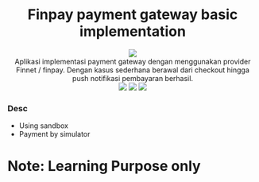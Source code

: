 <h1 align="center">Finpay payment gateway basic implementation</h1>
<p align="center">
  <img src="https://img.shields.io/badge/FINPAY_PAYMENT_GATEWAY-424242?style=flat-square" />
  <br />
  Aplikasi implementasi payment gateway dengan menggunakan provider Finnet / finpay. Dengan kasus sederhana berawal dari checkout hingga push notifikasi pembayaran berhasil.
  <br />
  <img src="https://img.shields.io/badge/Python-3.11-1F4DE5?style=flat-square&logo=python" />
  <img src="https://img.shields.io/badge/Nodejs-18.18.2-17B72C?style=flat-square&logo=nodedotjs" />
  <img src="https://img.shields.io/badge/json-EFDD13?style=flat-square" />
</p>


### Desc
- Using sandbox
- Payment by simulator


# Note: Learning Purpose only
